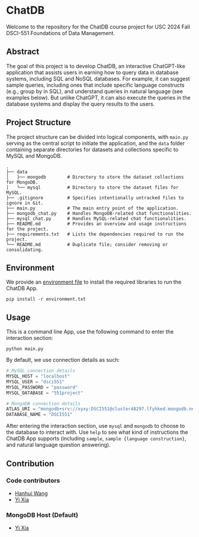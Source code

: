 # ChatDB

Welcome to the repository for the ChatDB course project for USC 2024 Fall DSCI-551 Foundations of Data Management.

## Abstract
The goal of this project is to develop ChatDB, an interactive ChatGPT-like application that assists users in earning how to query data in database systems, including SQL and NoSQL databases. For example, it can suggest sample queries, including ones that include specific language constructs (e.g., group by in SQL), and understand queries in natural language (see examples below). But unlike ChatGPT, it can also execute the queries in the database systems and display the query results to the users.

## Project Structure

The project structure can be divided into logical components, with `main.py` serving as the central script to initiate the application, and the `data` folder containing separate directories for datasets and collections specific to MySQL and MongoDB.

```
.
├── data
│   ├── mongodb        # Directory to store the dataset collections for MongoDB.
│   └── mysql          # Directory to store the dataset files for MySQL.
├── .gitignore         # Specifies intentionally untracked files to ignore in Git.
├── main.py            # The main entry point of the application.
├── mongodb_chat.py    # Handles MongoDB-related chat functionalities.
├── mysql_chat.py      # Handles MySQL-related chat functionalities.
├── README.md          # Provides an overview and usage instructions for the project.
├── requirements.txt   # Lists the dependencies required to run the project.
└── README.md          # Duplicate file; consider removing or consolidating.
```

## Environment

We provide an [environment file](requirements.txt) to install the required libraries to run the ChatDB App.

```shell
pip install -r environment.txt
```

## Usage

This is a command line App, use the following command to enter the interaction section:

```shell
python main.py
```

By default, we use connection details as such:

```python
# MySQL connection details
MYSQL_HOST = "localhost"
MYSQL_USER = "dsci551"
MYSQL_PASSWORD = "password"
MYSQL_DATABASE = "551project"

# MongoDB connection details
ATLAS_URI = "mongodb+srv://xyxy:DSCI551@cluster48297.lfyhked.mongodb.net/?retryWrites=true&w=majority&appName=Cluster48297"
DATABASE_NAME = "DSCI551"
```

After entering the interaction section, use `mysql` and `mongodb` to choose to the database to interact with. Use `help` to see what kind of instructions the ChatDB App supports (including `sample`, `sample {language construction}`, and natural language question answering).

## Contribution

### Code contributors

- [Hanhui Wang](https://github.com/SARIHUST)
- [Yi Xia](https://github.com/yixia168)

### MongoDB Host (Default)

- [Yi Xia](https://github.com/yixia168)